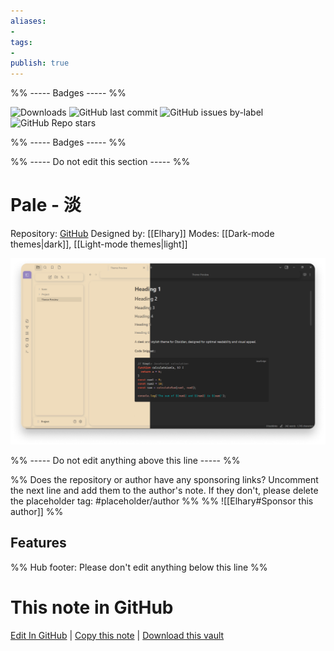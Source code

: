 ```yaml
---
aliases:
- 
tags: 
- 
publish: true
---
```


%% ----- Badges ----- %%

![Downloads](https://img.shields.io/badge/downloads-2550-573E7A?style=for-the-badge&logo=)
![GitHub last commit](https://img.shields.io/github/last-commit/Elhary/obsidian-Pale?color=573E7A&label=last%20update&logo=github&style=for-the-badge)
![GitHub issues by-label](https://img.shields.io/github/issues/Elhary/obsidian-Pale/help%20wanted?color=573E7A&logo=github&style=for-the-badge) 
![GitHub Repo stars](https://img.shields.io/github/stars/Elhary/obsidian-Pale?color=573E7A&logo=github&style=for-the-badge)

%% ----- Badges ----- %%

%% ----- Do not edit this section ----- %%

# Pale - 淡

Repository: [GitHub](https://github.com/Elhary/obsidian-Pale)
Designed by: [[Elhary]]
Modes: [[Dark-mode themes|dark]], [[Light-mode themes|light]]



![screenshot](https://github.com/Elhary/obsidian-Pale/raw/HEAD/screenshot.png)

%% ----- Do not edit anything above this line ----- %% 

%% Does the repository or author have any sponsoring links? Uncomment the next line and add them to the author's note. If they don't, please delete the placeholder tag: #placeholder/author %%
%% ![[Elhary#Sponsor this author]] %%


## Features



%% Hub footer: Please don't edit anything below this line %%

# This note in GitHub

<span class="git-footer">[Edit In GitHub](https://github.dev/obsidian-community/obsidian-hub/blob/main/02%20-%20Community%20Expansions/02.05%20All%20Community%20Expansions/Themes/Pale%20-%20%E6%B7%A1.md "git-hub-edit-note") | [Copy this note](https://raw.githubusercontent.com/obsidian-community/obsidian-hub/main/02%20-%20Community%20Expansions/02.05%20All%20Community%20Expansions/Themes/Pale%20-%20%E6%B7%A1.md "git-hub-copy-note") | [Download this vault](https://github.com/obsidian-community/obsidian-hub/archive/refs/heads/main.zip "git-hub-download-vault") </span>
